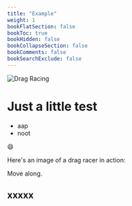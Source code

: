 ```yaml
---                                                                                                                                                                                
title: "Example"
weight: 1
bookFlatSection: false
bookToc: true
bookHidden: false
bookCollapseSection: false
bookComments: false
bookSearchExclude: false
---
```



![Drag Racing](/images/images.png)

# Just a little test

- aap
- noot

:smile:


Here's an image of a drag racer in action:


Move along.

## xxxxx
